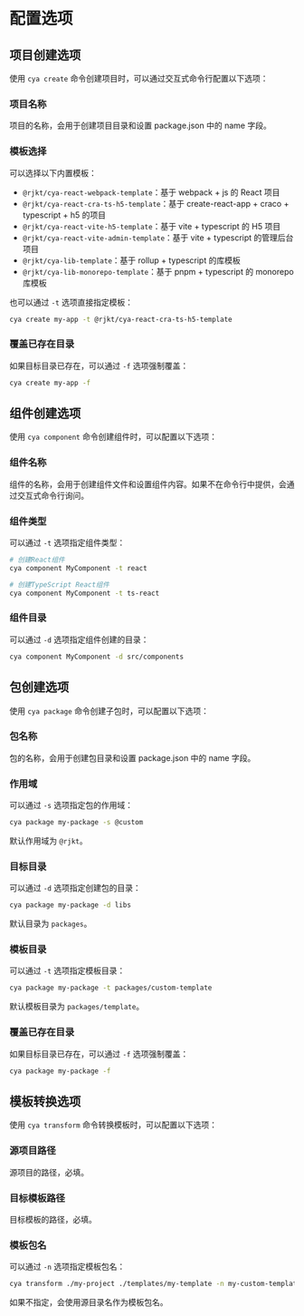 # 配置选项

## 项目创建选项

使用 `cya create` 命令创建项目时，可以通过交互式命令行配置以下选项：

### 项目名称

项目的名称，会用于创建项目目录和设置 package.json 中的 name 字段。

### 模板选择

可以选择以下内置模板：

- `@rjkt/cya-react-webpack-template`：基于 webpack + js 的 React 项目
- `@rjkt/cya-react-cra-ts-h5-template`：基于 create-react-app + craco + typescript + h5 的项目
- `@rjkt/cya-react-vite-h5-template`：基于 vite + typescript 的 H5 项目
- `@rjkt/cya-react-vite-admin-template`：基于 vite + typescript 的管理后台项目
- `@rjkt/cya-lib-template`：基于 rollup + typescript 的库模板
- `@rjkt/cya-lib-monorepo-template`：基于 pnpm + typescript 的 monorepo 库模板

也可以通过 `-t` 选项直接指定模板：

```bash
cya create my-app -t @rjkt/cya-react-cra-ts-h5-template
```

### 覆盖已存在目录

如果目标目录已存在，可以通过 `-f` 选项强制覆盖：

```bash
cya create my-app -f
```

## 组件创建选项

使用 `cya component` 命令创建组件时，可以配置以下选项：

### 组件名称

组件的名称，会用于创建组件文件和设置组件内容。如果不在命令行中提供，会通过交互式命令行询问。

### 组件类型

可以通过 `-t` 选项指定组件类型：

```bash
# 创建React组件
cya component MyComponent -t react

# 创建TypeScript React组件
cya component MyComponent -t ts-react
```

### 组件目录

可以通过 `-d` 选项指定组件创建的目录：

```bash
cya component MyComponent -d src/components
```

## 包创建选项

使用 `cya package` 命令创建子包时，可以配置以下选项：

### 包名称

包的名称，会用于创建包目录和设置 package.json 中的 name 字段。

### 作用域

可以通过 `-s` 选项指定包的作用域：

```bash
cya package my-package -s @custom
```

默认作用域为 `@rjkt`。

### 目标目录

可以通过 `-d` 选项指定创建包的目录：

```bash
cya package my-package -d libs
```

默认目录为 `packages`。

### 模板目录

可以通过 `-t` 选项指定模板目录：

```bash
cya package my-package -t packages/custom-template
```

默认模板目录为 `packages/template`。

### 覆盖已存在目录

如果目标目录已存在，可以通过 `-f` 选项强制覆盖：

```bash
cya package my-package -f
```

## 模板转换选项

使用 `cya transform` 命令转换模板时，可以配置以下选项：

### 源项目路径

源项目的路径，必填。

### 目标模板路径

目标模板的路径，必填。

### 模板包名

可以通过 `-n` 选项指定模板包名：

```bash
cya transform ./my-project ./templates/my-template -n my-custom-template
```

如果不指定，会使用源目录名作为模板包名。
